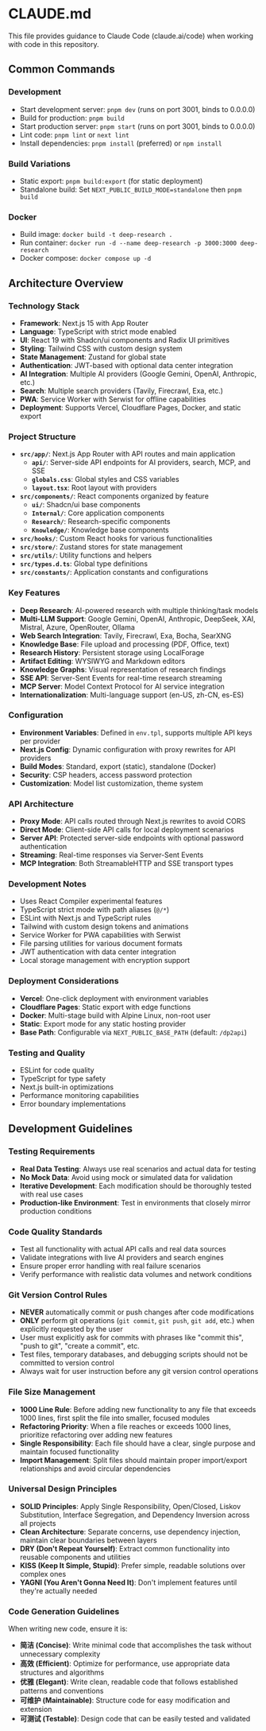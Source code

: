 # CLAUDE.md

This file provides guidance to Claude Code (claude.ai/code) when working with code in this repository.

## Common Commands

### Development
- Start development server: `pnpm dev` (runs on port 3001, binds to 0.0.0.0)
- Build for production: `pnpm build`
- Start production server: `pnpm start` (runs on port 3001, binds to 0.0.0.0)
- Lint code: `pnpm lint` or `next lint`
- Install dependencies: `pnpm install` (preferred) or `npm install`

### Build Variations
- Static export: `pnpm build:export` (for static deployment)
- Standalone build: Set `NEXT_PUBLIC_BUILD_MODE=standalone` then `pnpm build`

### Docker
- Build image: `docker build -t deep-research .`
- Run container: `docker run -d --name deep-research -p 3000:3000 deep-research`
- Docker compose: `docker compose up -d`

## Architecture Overview

### Technology Stack
- **Framework**: Next.js 15 with App Router
- **Language**: TypeScript with strict mode enabled
- **UI**: React 19 with Shadcn/ui components and Radix UI primitives
- **Styling**: Tailwind CSS with custom design system
- **State Management**: Zustand for global state
- **Authentication**: JWT-based with optional data center integration
- **AI Integration**: Multiple AI providers (Google Gemini, OpenAI, Anthropic, etc.)
- **Search**: Multiple search providers (Tavily, Firecrawl, Exa, etc.)
- **PWA**: Service Worker with Serwist for offline capabilities
- **Deployment**: Supports Vercel, Cloudflare Pages, Docker, and static export

### Project Structure
- **`src/app/`**: Next.js App Router with API routes and main application
  - **`api/`**: Server-side API endpoints for AI providers, search, MCP, and SSE
  - **`globals.css`**: Global styles and CSS variables
  - **`layout.tsx`**: Root layout with providers
- **`src/components/`**: React components organized by feature
  - **`ui/`**: Shadcn/ui base components
  - **`Internal/`**: Core application components
  - **`Research/`**: Research-specific components
  - **`Knowledge/`**: Knowledge base components
- **`src/hooks/`**: Custom React hooks for various functionalities
- **`src/store/`**: Zustand stores for state management
- **`src/utils/`**: Utility functions and helpers
- **`src/types.d.ts`**: Global type definitions
- **`src/constants/`**: Application constants and configurations

### Key Features
- **Deep Research**: AI-powered research with multiple thinking/task models
- **Multi-LLM Support**: Google Gemini, OpenAI, Anthropic, DeepSeek, XAI, Mistral, Azure, OpenRouter, Ollama
- **Web Search Integration**: Tavily, Firecrawl, Exa, Bocha, SearXNG
- **Knowledge Base**: File upload and processing (PDF, Office, text)
- **Research History**: Persistent storage using LocalForage
- **Artifact Editing**: WYSIWYG and Markdown editors
- **Knowledge Graphs**: Visual representation of research findings
- **SSE API**: Server-Sent Events for real-time research streaming
- **MCP Server**: Model Context Protocol for AI service integration
- **Internationalization**: Multi-language support (en-US, zh-CN, es-ES)

### Configuration
- **Environment Variables**: Defined in `env.tpl`, supports multiple API keys per provider
- **Next.js Config**: Dynamic configuration with proxy rewrites for API providers
- **Build Modes**: Standard, export (static), standalone (Docker)
- **Security**: CSP headers, access password protection
- **Customization**: Model list customization, theme system

### API Architecture
- **Proxy Mode**: API calls routed through Next.js rewrites to avoid CORS
- **Direct Mode**: Client-side API calls for local deployment scenarios
- **Server API**: Protected server-side endpoints with optional password authentication
- **Streaming**: Real-time responses via Server-Sent Events
- **MCP Integration**: Both StreamableHTTP and SSE transport types

### Development Notes
- Uses React Compiler experimental features
- TypeScript strict mode with path aliases (`@/*`)
- ESLint with Next.js and TypeScript rules
- Tailwind with custom design tokens and animations
- Service Worker for PWA capabilities with Serwist
- File parsing utilities for various document formats
- JWT authentication with data center integration
- Local storage management with encryption support

### Deployment Considerations
- **Vercel**: One-click deployment with environment variables
- **Cloudflare Pages**: Static export with edge functions
- **Docker**: Multi-stage build with Alpine Linux, non-root user
- **Static**: Export mode for any static hosting provider
- **Base Path**: Configurable via `NEXT_PUBLIC_BASE_PATH` (default: `/dp2api`)

### Testing and Quality
- ESLint for code quality
- TypeScript for type safety
- Next.js built-in optimizations
- Performance monitoring capabilities
- Error boundary implementations

## Development Guidelines

### Testing Requirements
- **Real Data Testing**: Always use real scenarios and actual data for testing
- **No Mock Data**: Avoid using mock or simulated data for validation
- **Iterative Development**: Each modification should be thoroughly tested with real use cases
- **Production-like Environment**: Test in environments that closely mirror production conditions

### Code Quality Standards
- Test all functionality with actual API calls and real data sources
- Validate integrations with live AI providers and search engines
- Ensure proper error handling with real failure scenarios
- Verify performance with realistic data volumes and network conditions

### Git Version Control Rules
- **NEVER** automatically commit or push changes after code modifications
- **ONLY** perform git operations (`git commit`, `git push`, `git add`, etc.) when explicitly requested by the user
- User must explicitly ask for commits with phrases like "commit this", "push to git", "create a commit", etc.
- Test files, temporary databases, and debugging scripts should not be committed to version control
- Always wait for user instruction before any git version control operations

### File Size Management
- **1000 Line Rule**: Before adding new functionality to any file that exceeds 1000 lines, first split the file into smaller, focused modules
- **Refactoring Priority**: When a file reaches or exceeds 1000 lines, prioritize refactoring over adding new features
- **Single Responsibility**: Each file should have a clear, single purpose and maintain focused functionality
- **Import Management**: Split files should maintain proper import/export relationships and avoid circular dependencies

### Universal Design Principles
- **SOLID Principles**: Apply Single Responsibility, Open/Closed, Liskov Substitution, Interface Segregation, and Dependency Inversion across all projects
- **Clean Architecture**: Separate concerns, use dependency injection, maintain clear boundaries between layers
- **DRY (Don't Repeat Yourself)**: Extract common functionality into reusable components and utilities
- **KISS (Keep It Simple, Stupid)**: Prefer simple, readable solutions over complex ones
- **YAGNI (You Aren't Gonna Need It)**: Don't implement features until they're actually needed

### Code Generation Guidelines
When writing new code, ensure it is:
- **简洁 (Concise)**: Write minimal code that accomplishes the task without unnecessary complexity
- **高效 (Efficient)**: Optimize for performance, use appropriate data structures and algorithms
- **优雅 (Elegant)**: Write clean, readable code that follows established patterns and conventions
- **可维护 (Maintainable)**: Structure code for easy modification and extension
- **可测试 (Testable)**: Design code that can be easily tested and validated